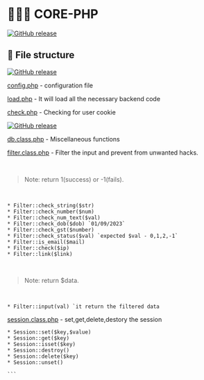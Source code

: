 #   🧑🏾‍🚀  CORE-PHP

[![GitHub release](https://img.shields.io/static/v1?label=WEB_APP&message=Photogram&color=informational)](https://www.w3schools.com/html/)


## 📂 File structure

[![GitHub release](https://img.shields.io/static/v1?label=Normal-files&message=PHP&color=brightgreen)](https://www.w3schools.com/html/)

[config.php](https://github.com/esakkiraja100116/core-php/blob/master/libs/db/config.php) - configuration file <br>
 
[load.php](https://github.com/esakkiraja100116/core-php/blob/master/libs/load.php) - It will load all the necessary backend code  <br>
 
[check.php](https://github.com/esakkiraja100116/core-php/blob/master/libs/db/check.php)   - Checking for user cookie

[![GitHub release](https://img.shields.io/static/v1?label=Class-files&message=PHP&color=brightgreen)](https://www.w3schools.com/html/) 
 
[db.class.php](https://github.com/esakkiraja100116/core-php/blob/master/libs/db/db.class.php)  - Miscellaneous functions


[filter.class.php](https://github.com/esakkiraja100116/core-php/blob/master/libs/db/filter.class.php)  - Filter the input and prevent from unwanted hacks.

<br>

> Note: return 1(success) or -1(fails).

<br>

    * Filter::check_string($str)
    * Filter::check_number($num)
    * Filter::check_num_text($val)
    * Filter::check_dob($dob) `01/09/2023`
    * Filter::check_gst($number) 
    * Filter::check_status($val) `expected $val - 0,1,2,-1`
    * Filter::is_email($mail)
    * Filter::check($ip)
    * Filter::link($link)
    
<br>

> Note: return $data.

<br>

    * Filter::input(val) `it return the filtered data
    
[session.class.php](https://github.com/esakkiraja100116/core-php/blob/master/libs/db/session.clas.php)  - set,get,delete,destory the session

    * Session::set($key,$value)
    * Session::get($key)
    * Session::isset($key)
    * Session::destroy()
    * Session::delete($key)
    * Session::unset()

<!-- <br>

> Note: Enable .htaccess file in linux.

<br>

1. Path ```(etc/apache2/apache2.conf)```
  
    Default conf 
    ``` <Directory /var/www/>
            Options Indexes FollowSymLinks
            AllowOverride None
            Require all granted
        </Directory> 
     ``` 
    
    Change conf 
    ``` <Directory /var/www/>
            Options Indexes FollowSymLinks
            AllowOverride All
            Require all granted
        </Directory> 
     ``` 

    Don't forget to do this after change the conf

    ``` 
    sudo a2enmod rewrite  
    ```
    ``` 
    sudo service apache2 restart  -->
    ```


   

